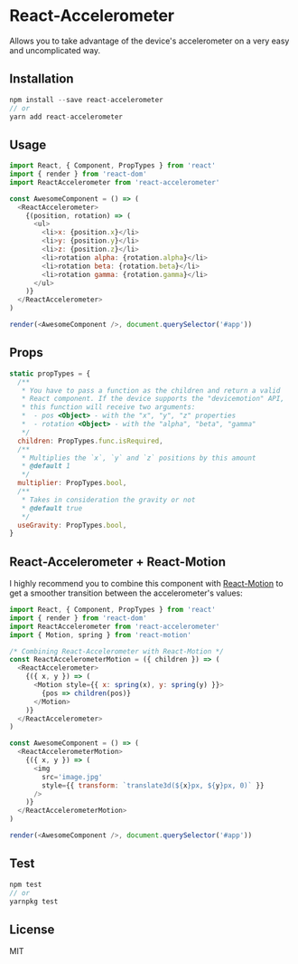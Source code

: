 # React-Accelerometer

Allows you to take advantage of the device's accelerometer on a very easy and uncomplicated way.

## Installation
```js
npm install --save react-accelerometer
// or
yarn add react-accelerometer
```

## Usage
```js
import React, { Component, PropTypes } from 'react'
import { render } from 'react-dom'
import ReactAccelerometer from 'react-accelerometer'

const AwesomeComponent = () => (
  <ReactAccelerometer>
    {(position, rotation) => (
      <ul>
        <li>x: {position.x}</li>
        <li>y: {position.y}</li>
        <li>z: {position.z}</li>
        <li>rotation alpha: {rotation.alpha}</li>
        <li>rotation beta: {rotation.beta}</li>
        <li>rotation gamma: {rotation.gamma}</li>
      </ul>
    )}
  </ReactAccelerometer>
)

render(<AwesomeComponent />, document.querySelector('#app'))
```

## Props

```js
static propTypes = {
  /**
   * You have to pass a function as the children and return a valid
   * React component. If the device supports the "devicemotion" API,
   * this function will receive two arguments:
   *  - pos <Object> - with the "x", "y", "z" properties
   *  - rotation <Object> - with the "alpha", "beta", "gamma"
   */
  children: PropTypes.func.isRequired,
  /**
   * Multiplies the `x`, `y` and `z` positions by this amount
   * @default 1
   */
  multiplier: PropTypes.bool,
  /**
   * Takes in consideration the gravity or not
   * @default true
   */
  useGravity: PropTypes.bool,
}
```


## React-Accelerometer + React-Motion

I highly recommend you to combine this component with [React-Motion](https://github.com/chenglou/react-motion) to get a smoother transition between the accelerometer's values:

```js
import React, { Component, PropTypes } from 'react'
import { render } from 'react-dom'
import ReactAccelerometer from 'react-accelerometer'
import { Motion, spring } from 'react-motion'

/* Combining React-Accelerometer with React-Motion */
const ReactAccelerometerMotion = ({ children }) => (
  <ReactAccelerometer>
    {({ x, y }) => (
      <Motion style={{ x: spring(x), y: spring(y) }}>
        {pos => children(pos)}
      </Motion>
    )}
  </ReactAccelerometer>
)

const AwesomeComponent = () => (
  <ReactAccelerometerMotion>
    {({ x, y }) => (
      <img
        src='image.jpg'
        style={{ transform: `translate3d(${x}px, ${y}px, 0)` }}
      />
    )}
  </ReactAccelerometerMotion>
)

render(<AwesomeComponent />, document.querySelector('#app'))
```

## Test
```js
npm test
// or
yarnpkg test
```

## License

MIT
